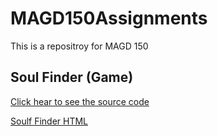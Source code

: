 # MAGD150Assignments

This is a repositroy for MAGD 150

## Soul Finder (Game)

[Click hear to see the source code](https://github.com/stlouisj3/MAGD150Assignments/tree/main/f20magd150SoulFinder_StLouis.js)

[Soulf Finder HTML](https://github.com/stlouisj3/MAGD150Assignments/tree/main/f20magd150SoulFinder_StLouis.html)
